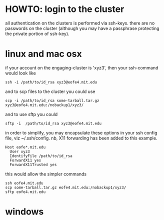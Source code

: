 HOWTO: login to the cluster
===========================

all authentication on the clusters is performed via ssh-keys. 
there are no passwords on the cluster (although you may have
a passphrase protecting the private portion of ssh-key). 


# linux and mac osx

if your account on the engaging-cluster is 'xyz3', 
then your ssh-command would look like 

```
ssh -i /path/to/id_rsa xyz3@eofe4.mit.edu
```

and to scp files to the cluster you could use

```
scp -i /path/to/id_rsa some-tarball.tar.gz xyz3@eofe4.mit.edu:/nobackup1/xyz3/
```

and to use sftp you could

```
sftp -i  /path/to/id_rsa xyz3@eofe4.mit.edu
```


in order to simplify, you may encapsulate these options 
in your ssh config file, viz ~/.ssh/config. nb, X11 forwarding
has been added to this example. 

```
Host eofe*.mit.edu
  User xyz3
  IdentifyFile /path/to/id_rsa
  ForwardX11 yes
  ForwardX11Trusted yes
```

this would allow the simpler commands

```
ssh eofe4.mit.edu
scp some-tarball.tar.gz eofe4.mit.edu:/nobackup1/xyz3/
sftp eofe4.mit.edu
```

# windows

